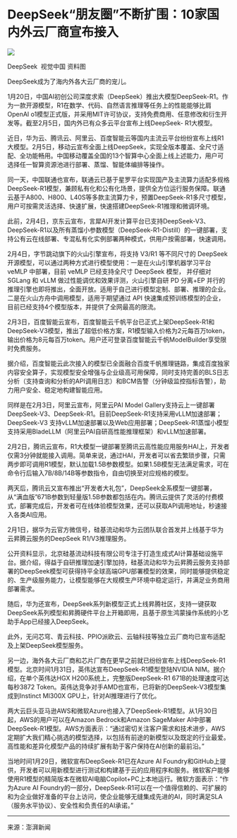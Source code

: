 # DeepSeek“朋友圈”不断扩围：10家国内外云厂商宣布接入
![](https://imgpai.thepaper.cn/newpai/image/1738756689789_1BQiHF_1738756689904.png)

DeepSeek  视觉中国 资料图

DeepSeek成为了海内外各大云厂商的宠儿。

1月20日，中国AI初创公司深度求索（DeepSeek）推出大模型DeepSeek-R1。作为一款开源模型，R1在数学、代码、自然语言推理等任务上的性能能够比肩OpenAI o1模型正式版，并采用MIT许可协议，支持免费商用、任意修改和衍生开发等。截至2月5日，国内外已有众多云平台宣布上线DeepSeek- R1大模型。

近日，华为云、腾讯云、阿里云、百度智能云等国内主流云平台纷纷宣布上线R1大模型。2月5日，移动云宣布全面上线DeepSeek，实现全版本覆盖、全尺寸适配、全功能畅用。中国移动覆盖全国的13个智算中心全面上线上述能力，用户可选择任一智算资源池进行部署、蒸馏、智能体编排等操作。

同一天，中国联通也宣布，联通云已基于星罗平台实现国产及主流算力适配多规格DeepSeek-R1模型，兼顾私有化和公有化场景，提供全方位运行服务保障。联通云基于A800、H800、L40S等多款主流算力卡，预置DeepSeek-R1多尺寸模型，用户可按需灵活选择、快速扩展，快速搭建DeepSeek-R1推理和微调环境。

此前，2月4日，京东云宣布，言犀AI开发计算平台已支持DeepSeek-V3、DeepSeek-R1以及所有蒸馏小参数模型（DeepSeek-R1-Distill）的一键部署，支持公有云在线部署、专混私有化实例部署两种模式，供用户按需部署，快速调用。

2月4日，字节跳动旗下的火山引擎宣布，将支持 V3/R1 等不同尺寸的 DeepSeek 开源模型，可以通过两种方式进行模型使用：一是在火山引擎机器学习平台 veMLP 中部署，目前 veMLP 已经支持全尺寸 DeepSeek 模型， 并仔细对 SGLang 和 vLLM 做过性能调优和效果评测，火山引擎自研 PD 分离+EP 并行的推理引擎也即将推出，全面开放。适用于自己进行模型定制、部署、推理的企业。二是在火山方舟中调用模型，适用于期望通过 API 快速集成预训练模型的企业，目前已经支持4个模型版本，并提供了全网最高的限流。

2月3日，百度智能云宣布，百度智能云千帆平台已正式上架DeepSeek-R1和 DeepSeek-V3模型，推出了超低价格方案，R1模型输入价格为2元每百万token，输出价格为8元每百万token。用户还可登录百度智能云千帆ModelBuilder享受限时免费服务。

据介绍，百度智能云此次接入的模型已全面融合百度千帆推理链路，集成百度独家内容安全算子，实现模型安全增强与企业级高可用保障，同时支持完善的BLS日志分析（支持查询和分析的API调用日志）和BCM告警（分钟级监控指标告警），助力用户安全、稳定地构建智能应用。

同样是在2月3日，阿里云宣布，阿里云PAI Model Gallery支持云上一键部署DeepSeek-V3、DeepSeek-R1。目前DeepSeek-R1支持采用vLLM加速部署；DeepSeek-V3 支持vLLM加速部署以及Web应用部署；DeepSeek-R1蒸馏小模型支持采用BladeLLM（阿里云PAI自研高性能推理框架）和vLLM加速部署。

2月2日，腾讯云宣布，R1大模型一键部署至腾讯云高性能应用服务HAI上，开发者仅需3分钟就能接入调用。简单来说，通过HAI，开发者可以省去繁琐步骤，只需两步即可调用R1模型，默认加载1.5B参数模型。如果1.5B模型无法满足需求，可在命令行后输入7B/8B/14B等参数指令，自由切换至对应规格的模型。

两天后，腾讯云又宣布推出“开发者大礼包”，DeepSeek全系模型一键部署，从“满血版”671B参数到轻量版1.5B参数都包括在内。腾讯云提供了灵活的付费模式，部署完成后，开发者可在线体验模型效果，还可以获取API调用地址，秒速接入各类AI应用。

2月1日，据华为云官方微信号，硅基流动和华为云团队联合首发并上线基于华为云昇腾云服务的DeepSeek R1/V3推理服务。

公开资料显示，北京硅基流动科技有限公司专注于打造生成式AI计算基础设施平台。据介绍，得益于自研推理加速引擎加持，硅基流动和华为云昇腾云服务支持部署的DeepSeek模型可获得持平全球高端GPU部署模型的效果，同时能够提供稳定的、生产级服务能力，让模型能够在大规模生产环境中稳定运行，并满足业务商用部署需求。

随后，华为还宣布，DeepSeek系列新模型正式上线昇腾社区，支持一键获取DeepSeek系列模型和昇腾硬件平台上开箱即用，且基于原生鸿蒙操作系统的小艺助手App已经接入DeepSeek。

此外，无问芯穹、青云科技、PPIO派欧云、云轴科技等独立云厂商均已宣布适配及上架DeepSeek模型服务。

另一边，海外各大云厂商和芯片厂商在更早之前就已纷纷宣布上线DeepSeek-R1模型。北京时间1月31日，英伟达宣布DeepSeek-R1模型登陆NVIDIA NIM。据介绍，在单个英伟达HGX H200系统上，完整版DeepSeek-R1 671B的处理速度可达每秒3872 Token。英伟达竞争对手AMD也宣布，已将新的DeepSeek-V3模型集成到Instinct MI300X GPU上，针对Al推理进行了优化。

两大云巨头亚马逊AWS和微软Azure也接入了DeepSeek-R1模型。从1月30日起，AWS的用户可以在Amazon Bedrock和Amazon SageMaker AI中部署DeepSeek-R1模型。AWS方面表示：“通过密切关注客户需求和技术进步，AWS定期扩大我们精心挑选的模型选择，以包括有前途的新模型以及既定的行业最爱。高性能和差异化模型产品的持续扩展有助于客户保持在AI创新的最前沿。”

当地时间1月29日，微软宣布DeepSeek-R1已在Azure AI Foundry和GitHub上提供，开发者可以用新模型进行测试和构建基于云的应用程序和服务。微软客户能够使用R1模型的精简版本在微软AI电脑Copilot+PC上本地运行。微软方面表示：“作为Azure AI Foundry的一部分，DeepSeek-R1可以在一个值得信赖的、可扩展的和为企业做好准备的平台上访问，使企业能够无缝集成先进的AI，同时满足SLA（服务水平协议）、安全性和负责任的AI承诺。”

---
来源：澎湃新闻